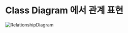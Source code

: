 # Class Diagram 에서 관계 표현
![RelationshipDiagram](https://user-images.githubusercontent.com/3126047/52690171-20054580-2fa0-11e9-8e06-6e4d668a82f5.png)


